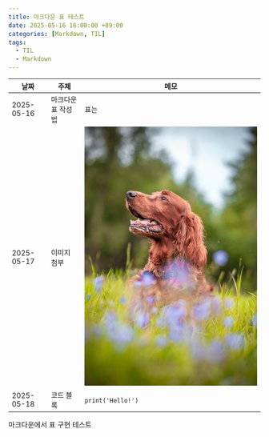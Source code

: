 ```yaml
---
title: 마크다운 표 테스트
date: 2025-05-16 16:00:00 +09:00
categories: [Markdown, TIL]
tags:
  - TIL
  - Markdown
---
```


| 날짜       | 주제                | 메모                |
|------------|---------------------|---------------------|
| 2025-05-16 | 마크다운 표 작성법  | 표는 |---|---|---| 로 구분합니다 |
| 2025-05-17 | 이미지 첨부         | ![샘플](/assets/img/image-test.jpg) |
| 2025-05-18 | 코드 블록           | `print('Hello!')`   |

마크다운에서 표 구현 테스트
